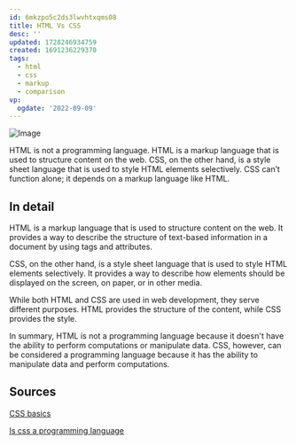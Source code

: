 ```yaml
---
id: 6mkzpo5c2ds3lwvhtxqms08
title: HTML Vs CSS
desc: ''
updated: 1728246934759
created: 1691236229370
tags:
  - html
  - css
  - markup
  - comparison
vp:
  ogdate: '2022-09-09'
---
```

![Image](/assets/images/laptop.png)

HTML is not a programming language. HTML is a markup language that is used to structure content on the web. CSS, on the other hand, is a style sheet language that is used to style HTML elements selectively. CSS can’t function alone; it depends on a markup language like HTML.

## In detail

HTML is a markup language that is used to structure content on the web. It provides a way to describe the structure of text-based information in a document by using tags and attributes.

CSS, on the other hand, is a style sheet language that is used to style HTML elements selectively. It provides a way to describe how elements should be displayed on the screen, on paper, or in other media.

While both HTML and CSS are used in web development, they serve different purposes. HTML provides the structure of the content, while CSS provides the style.

In summary, HTML is not a programming language because it doesn't have the ability to perform computations or manipulate data. CSS, however, can be considered a programming language because it has the ability to manipulate data and perform computations.

## Sources

[CSS basics](https://developer.mozilla.org/en-US/docs/Learn/Getting_started_with_the_web/CSS_basics)

[Is css a programming language](https://www.scaler.com/topics/is-css-a-programming-language/)

